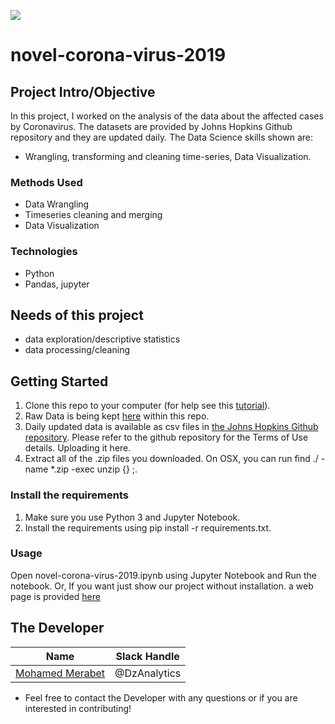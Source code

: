![](Screenshot1.png)

# novel-corona-virus-2019

## Project Intro/Objective
In this project, I worked on the analysis of the data about the affected cases by Coronavirus. The datasets are provided by Johns Hopkins Github repository and they are updated daily. 
The Data Science skills shown are: 
* Wrangling, transforming and cleaning time-series, Data Visualization. 

### Methods Used
* Data Wrangling 
* Timeseries cleaning and merging 
* Data Visualization

### Technologies
* Python
* Pandas, jupyter

## Needs of this project

- data exploration/descriptive statistics
- data processing/cleaning

## Getting Started

1. Clone this repo to your computer (for help see this [tutorial](https://help.github.com/articles/cloning-a-repository/)).
2. Raw Data is being kept [here](https://github.com/DzAnalytics/novel-corona-virus-2019/tree/master/novel-corona-virus-2019-dataset) within this repo.
3. Daily updated data is available as csv files in [the Johns Hopkins Github repository](https://github.com/CSSEGISandData/COVID-19). Please refer to the github repository for the Terms of Use details. Uploading it here.    
4. Extract all of the .zip files you downloaded.
    On OSX, you can run find ./ -name \*.zip -exec unzip {} \;.

### Install the requirements
1. Make sure you use Python 3 and Jupyter Notebook.
2. Install the requirements using pip install -r requirements.txt.

### Usage
Open novel-corona-virus-2019.ipynb using Jupyter Notebook and Run the notebook.
Or, If you want just show our project without installation. a web page is provided [here](https://github.com/DzAnalytics/novel-corona-virus-2019/blob/master/novel-corona-virus-2019.html) 

## The Developer


|Name     |  Slack Handle   | 
|---------|-----------------|
|[Mohamed Merabet](https://github.com/DzAnalytics)| @DzAnalytics       |


* Feel free to contact the Developer with any questions or if you are interested in contributing!

